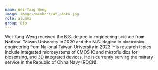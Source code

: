 ```yaml
---
name: Wei-Yang Weng
image: images/members/WY_photo.jpg
role: alumni
group: Bio
---
```


Wei-Yang Weng received the B.S. degree in engineering science from National Taiwan University in 2020 and the M.S. degree in electronics engineering from National Taiwan University in 2023. His research topics include integrated microsystems of CMOS IC and microfluidics for biosensing, and 3D integrated devices. He is currently serving the military service in the Republic of China Navy (ROCN).
